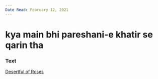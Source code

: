 ```yaml
---
Date Read: February 12, 2021
---
```


# kya main bhi pareshani-e khatir se qarin tha

### Text
[Desertful of Roses](http://www.columbia.edu/itc/mealac/pritchett/00garden/00c/0002/index_0002.html)

